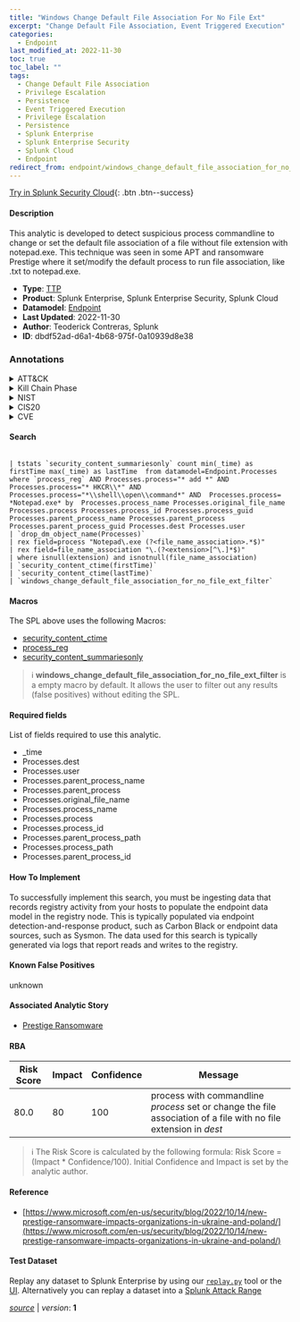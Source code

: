 ```yaml
---
title: "Windows Change Default File Association For No File Ext"
excerpt: "Change Default File Association, Event Triggered Execution"
categories:
  - Endpoint
last_modified_at: 2022-11-30
toc: true
toc_label: ""
tags:
  - Change Default File Association
  - Privilege Escalation
  - Persistence
  - Event Triggered Execution
  - Privilege Escalation
  - Persistence
  - Splunk Enterprise
  - Splunk Enterprise Security
  - Splunk Cloud
  - Endpoint
redirect_from: endpoint/windows_change_default_file_association_for_no_file_ext/
---
```




[Try in Splunk Security Cloud](https://www.splunk.com/en_us/cyber-security.html){: .btn .btn--success}

#### Description

This analytic is developed to detect suspicious process commandline to change or set the default file association of a file without file extension with notepad.exe. This technique was seen in some APT and ransomware Prestige where it set/modify the default process to run file association, like .txt to notepad.exe.

- **Type**: [TTP](https://github.com/splunk/security_content/wiki/Detection-Analytic-Types)
- **Product**: Splunk Enterprise, Splunk Enterprise Security, Splunk Cloud
- **Datamodel**: [Endpoint](https://docs.splunk.com/Documentation/CIM/latest/User/Endpoint)
- **Last Updated**: 2022-11-30
- **Author**: Teoderick Contreras, Splunk
- **ID**: dbdf52ad-d6a1-4b68-975f-0a10939d8e38

### Annotations
<details>
  <summary>ATT&CK</summary>

<div markdown="1">

#### [ATT&CK](https://attack.mitre.org/)

| ID          | Technique   | Tactic         |
| ----------- | ----------- |--------------- |
| [T1546.001](https://attack.mitre.org/techniques/T1546/001/) | Change Default File Association | Privilege Escalation, Persistence |

| [T1546](https://attack.mitre.org/techniques/T1546/) | Event Triggered Execution | Privilege Escalation, Persistence |

</div>
</details>


<details>
  <summary>Kill Chain Phase</summary>

<div markdown="1">

* Exploitation
* Installation


</div>
</details>


<details>
  <summary>NIST</summary>

<div markdown="1">

* DE.CM



</div>
</details>

<details>
  <summary>CIS20</summary>

<div markdown="1">

* CIS 10



</div>
</details>

<details>
  <summary>CVE</summary>

<div markdown="1">


</div>
</details>


#### Search

```

| tstats `security_content_summariesonly` count min(_time) as firstTime max(_time) as lastTime  from datamodel=Endpoint.Processes where `process_reg` AND Processes.process="* add *" AND Processes.process="* HKCR\\*" AND Processes.process="*\\shell\\open\\command*" AND  Processes.process= *Notepad.exe* by  Processes.process_name Processes.original_file_name Processes.process Processes.process_id Processes.process_guid Processes.parent_process_name Processes.parent_process Processes.parent_process_guid Processes.dest Processes.user 
| `drop_dm_object_name(Processes)` 
| rex field=process "Notepad\.exe (?<file_name_association>.*$)" 
| rex field=file_name_association "\.(?<extension>[^\.]*$)" 
| where isnull(extension) and isnotnull(file_name_association) 
| `security_content_ctime(firstTime)` 
| `security_content_ctime(lastTime)` 
| `windows_change_default_file_association_for_no_file_ext_filter`
```

#### Macros
The SPL above uses the following Macros:
* [security_content_ctime](https://github.com/splunk/security_content/blob/develop/macros/security_content_ctime.yml)
* [process_reg](https://github.com/splunk/security_content/blob/develop/macros/process_reg.yml)
* [security_content_summariesonly](https://github.com/splunk/security_content/blob/develop/macros/security_content_summariesonly.yml)

> :information_source:
> **windows_change_default_file_association_for_no_file_ext_filter** is a empty macro by default. It allows the user to filter out any results (false positives) without editing the SPL.



#### Required fields
List of fields required to use this analytic.
* _time
* Processes.dest
* Processes.user
* Processes.parent_process_name
* Processes.parent_process
* Processes.original_file_name
* Processes.process_name
* Processes.process
* Processes.process_id
* Processes.parent_process_path
* Processes.process_path
* Processes.parent_process_id



#### How To Implement
To successfully implement this search, you must be ingesting data that records registry activity from your hosts to populate the endpoint data model in the registry node. This is typically populated via endpoint detection-and-response product, such as Carbon Black or endpoint data sources, such as Sysmon. The data used for this search is typically generated via logs that report reads and writes to the registry.
#### Known False Positives
unknown

#### Associated Analytic Story
* [Prestige Ransomware](/stories/prestige_ransomware)




#### RBA

| Risk Score  | Impact      | Confidence   | Message      |
| ----------- | ----------- |--------------|--------------|
| 80.0 | 80 | 100 | process with commandline $process$ set or change the file association of a file with no file extension in $dest$ |


> :information_source:
> The Risk Score is calculated by the following formula: Risk Score = (Impact * Confidence/100). Initial Confidence and Impact is set by the analytic author.


#### Reference

* [https://www.microsoft.com/en-us/security/blog/2022/10/14/new-prestige-ransomware-impacts-organizations-in-ukraine-and-poland/](https://www.microsoft.com/en-us/security/blog/2022/10/14/new-prestige-ransomware-impacts-organizations-in-ukraine-and-poland/)



#### Test Dataset
Replay any dataset to Splunk Enterprise by using our [`replay.py`](https://github.com/splunk/attack_data#using-replaypy) tool or the [UI](https://github.com/splunk/attack_data#using-ui).
Alternatively you can replay a dataset into a [Splunk Attack Range](https://github.com/splunk/attack_range#replay-dumps-into-attack-range-splunk-server)




[*source*](https://github.com/splunk/security_content/tree/develop/detections/endpoint/windows_change_default_file_association_for_no_file_ext.yml) \| *version*: **1**